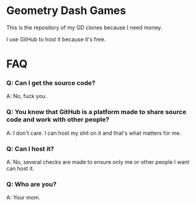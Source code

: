 # Geometry Dash Games
This is the repository of my GD clones because I need money.

I use GitHub to host it because it's free.

# FAQ
### Q: Can I get the source code?
A: No, fuck you.

### Q: You know that GitHub is a platform made to share source code and work with other people?
A: I don't care. I can host my shit on it and that's what matters for me.

### Q: Can I host it?
A: No, several checks are made to ensure only me or other people I want can host it.

### Q: Who are you?
A: Your mom.
